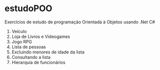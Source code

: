 # estudoPOO
Exercícios de estudo de programação Orientada à Objetos usando .Net C#

1. Veículo
2. Loja de Livros e Videogames
3. Jogo RPG
4. Lista de pessoas
5. Excluindo menores de idade da lista
6. Consultando a lista
7. Hierarquia de funcionários
